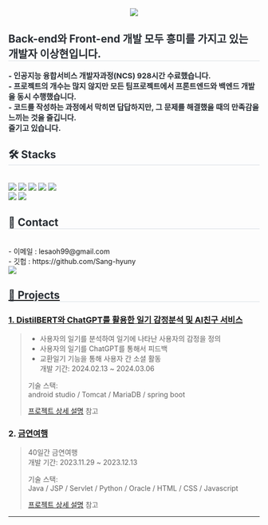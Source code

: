 <div align= "center">
    <img src="https://capsule-render.vercel.app/api?type=waving&color=0:f50f0f,100:05fab0&height=120&text=No%20One%20Replace%20YOU&animation=scaleIn&fontColor=000000&fontSize=70" />
    </div>
    <div style="text-align: left;"> 
    <h2 style="border-bottom: 1px solid #d8dee4; color: #282d33;"> Back-end와 Front-end 개발 모두 흥미를 가지고 있는 개발자 이상현입니다. </h2>  
    <div style="font-weight: 700; font-size: 15px; text-align: left; color: #282d33;">
- 인공지능 융합서비스 개발자과정(NCS) 928시간 수료했습니다. <br>
- 프로젝트의 개수는 많지 않지만 모든 팀프로젝트에서 프론트엔드와 백엔드 개발을 동시 수행했습니다.<br>
- 코드를 작성하는 과정에서 막히면 답답하지만, 그 문제를 해결했을 때의 만족감을 느끼는 것을 즐깁니다.<br>
즐기고 있습니다. </div> 
    </div>
    <div style="text-align: left;">
    <h2 style="border-bottom: 1px solid #d8dee4; color: #282d33;"> 🛠️ Stacks </h2> <br> 
    <div style="margin: ; text-align: left;" "text-align: left;"> <img src="https://img.shields.io/badge/Git-F05032?style=for-the-badge&logo=Git&logoColor=white">
          <img src="https://img.shields.io/badge/Github-181717?style=for-the-badge&logo=Github&logoColor=white">
          <img src="https://img.shields.io/badge/HTML5-E34F26?style=for-the-badge&logo=HTML5&logoColor=white">
          <img src="https://img.shields.io/badge/Java-007396?style=for-the-badge&logo=Java&logoColor=white">
          <img src="https://img.shields.io/badge/Javascript-F7DF1E?style=for-the-badge&logo=Javascript&logoColor=white">
          <br/><img src="https://img.shields.io/badge/Oracle-F80000?style=for-the-badge&logo=Oracle&logoColor=white">
          <img src="https://img.shields.io/badge/Python-3776AB?style=for-the-badge&logo=Python&logoColor=white">
          </div>
    </div>
    <div style="text-align: left;">
    <h2 style="border-bottom: 1px solid #d8dee4; color: #282d33;"> 👀 Contact </h2> <br> 
    - 이메일 : lesaoh99@gmail.com <br>
   - 깃헙 : https://github.com/Sang-hyuny 
        <br> 
    <div style="text-align: left;"> <a href="https://hits.seeyoufarm.com"> <img src=https://hits.seeyoufarm.com/api/count/incr/badge.svg?url=https%3A%2F%2Fgithub.com%2FSang-hyuny%2Flee-sang-hyuny%2Fblob%2Fmain%2FREADME.md&count_bg=%2379C83D&title_bg=%23555555&icon=github.svg&icon_color=%23E7E7E7&title=git&edge_flat=false</a>
       </div> 
    </div>
    <div style="text-align: left;"> 
    <h2 style="border-bottom: 1px solid #d8dee4; color: #282d33;"> 🤝 Projects </h2> <div style="text-align: left;"> 

### 1. [DistilBERT와 ChatGPT를 활용한 일기 감정분석 및 AI친구 서비스](https://github.com/smhrdMCC/TodakTodak/blob/main/README.md)<br>
> - 사용자의 일기를 분석하여 일기에 나타난 사용자의 감정을 정의 <br>
> - 사용자의 일기를 ChatGPT를 통해서 피드백 <br>
> - 교환일기 기능을 통해 사용자 간 소셜 활동 <br>
>개발 기간: 2024.02.13 ~ 2024.03.06  <br>
>  
>기술 스택:  <br>
>android studio / Tomcat / MariaDB / spring boot <br>
>  
>[프로젝트 상세 설명](https://github.com/smhrdMCC/TodakTodak/blob/main/README.md) 참고
        
### 2. [금연여행](https://github.com/2021-SMHRD-KDT-AI-15/cbp.git)<br>
>40일간 금연여행 <br>
>개발 기간: 2023.11.29 ~ 2023.12.13  <br>
>  
>기술 스택:  <br>
>Java / JSP / Servlet / Python / Oracle / HTML / CSS / Javascript  <br>
>  
>[프로젝트 상세 설명](https://github.com/2021-SMHRD-KDT-AI-15/cbp.git) 참고


---
    
    
    
